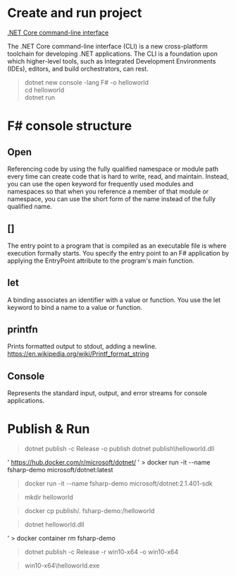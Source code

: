 # Create and run project

[.NET Core command-line interface](https://docs.microsoft.com/en-us/dotnet/core/tools/?tabs=netcore2)

The .NET Core command-line interface (CLI) is a new cross-platform toolchain for developing .NET applications. The CLI is a foundation upon which higher-level tools, such as Integrated Development Environments (IDEs), editors, and build orchestrators, can rest.

> dotnet new console -lang F# -o helloworld  
> cd helloworld  
> dotnet run

# F# console structure

## Open

Referencing code by using the fully qualified namespace or module path every time can create code that is hard to write, read, and maintain. Instead, you can use the open keyword for frequently used modules and namespaces so that when you reference a member of that module or namespace, you can use the short form of the name instead of the fully qualified name.

## [<EntryPoint>]
The entry point to a program that is compiled as an executable file is where execution formally starts. You specify the entry point to an F# application by applying the EntryPoint attribute to the program's main function.

## let
A binding associates an identifier with a value or function. You use the let keyword to bind a name to a value or function.

## printfn
Prints formatted output to stdout, adding a newline.
https://en.wikipedia.org/wiki/Printf_format_string

## Console
Represents the standard input, output, and error streams for console applications.

# Publish & Run

> dotnet publish -c Release -o publish
> dotnet publish\helloworld.dll

' https://hub.docker.com/r/microsoft/dotnet/
' > docker run -it --name fsharp-demo microsoft/dotnet:latest
> docker run -it --name fsharp-demo microsoft/dotnet:2.1.401-sdk

> mkdir helloworld

> docker cp publish/. fsharp-demo:/helloworld

> dotnet helloworld.dll

' > docker container rm fsharp-demo

> dotnet publish -c Release -r win10-x64 -o win10-x64

> win10-x64\helloworld.exe
